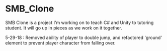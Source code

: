 # SMB_Clone

SMB Clone is a project I'm working on to teach C# and Unity to tutoring student. It will go up in pieces as we work on it together.

5-29-18 : Removed ability of player to double jump, and refactored 'ground' element to prevent player character from falling over.
